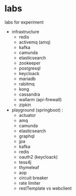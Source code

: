 # labs
labs for experiment


- infrastructure
  - redis
  - activemq (amq)
  - kafka
  - camunda
  - elasticsearch
  - zookeeper
  - postgresql
  - keycloack
  - mariadb
  - rabitmq
  - kong
  - cassandra
  - wallarm (api-firewall)
  - zipkin
- playground (springboot) :
  - actuator
  - amq
  - camunda
  - elasticsearch
  - graphql
  - jpa
  - kafka
  - redis
  - oauth2 (keycloack)
  - tess4j
  - thymeleaf
  - aop
  - circuit breaker
  - rate limiter
  - restTemplate vs webclient
